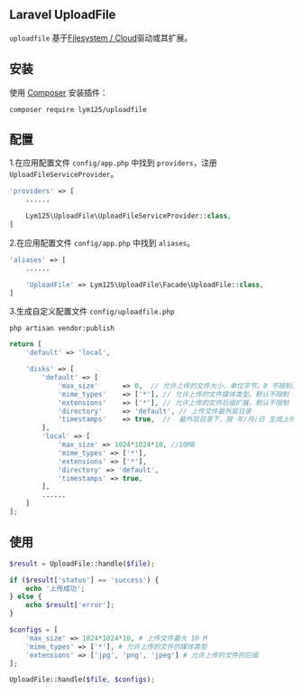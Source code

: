 ## Laravel UploadFile
`uploadfile` 基于[Filesystem / Cloud](https://laravel.com/docs/5.2/filesystem)驱动或其扩展。
## 安装

使用 [Composer](http://docs.phpcomposer.com/) 安装插件：
```
composer require lym125/uploadfile
```

## 配置
1.在应用配置文件 `config/app.php` 中找到 `providers`，注册 `UploadFileServiceProvider`。
```php
'providers' => [
    ......

    Lym125\UploadFile\UploadFileServiceProvider::class,
]
```
2.在应用配置文件 `config/app.php` 中找到 `aliases`。
```php
'aliases' => [
    ......

    'UploadFile' => Lym125\UploadFile\Facade\UploadFile::class,
]
```
3.生成自定义配置文件 `config/uploadfile.php`
```
php artisan vendor:publish
```
```php
return [
    'default' => 'local',

    'disks' => [
        'default' => [
            'max_size'      => 0,  // 允许上传的文件大小，单位字节。0 不限制。
            'mime_types'    => ['*'], // 允许上传的文件媒体类型。默认不限制
            'extensions'    => ['*'], // 允许上传的文件后缀扩展。默认不限制
            'directory'     => 'default', // 上传文件最外层目录
            'timestamps'    => true,  //  最外层目录下，按 年/月/日 生成上传目录文件结构 
        ],
        'local' => [
            'max_size' => 1024*1024*10, //10MB
            'mime_types' => ['*'],
            'extensions' => ['*'],
            'directory' => 'default',
            'timestamps' => true,
        ],
        ......
    ]
];
```
## 使用

```php
$result = UploadFile::handle($file);

if ($result['status'] == 'success') {
    echo '上传成功';
} else {
    echo $result['error'];
}

$configs = [
    'max_size' => 1024*1024*10, # 上传文件最大 10 M
    'mime_types' => ['*'], # 允许上传的文件的媒体类型
    'extensions' => ['jpg', 'png', 'jpeg'] # 允许上传的文件的后缀
];

UploadFile::handle($file, $configs);

```